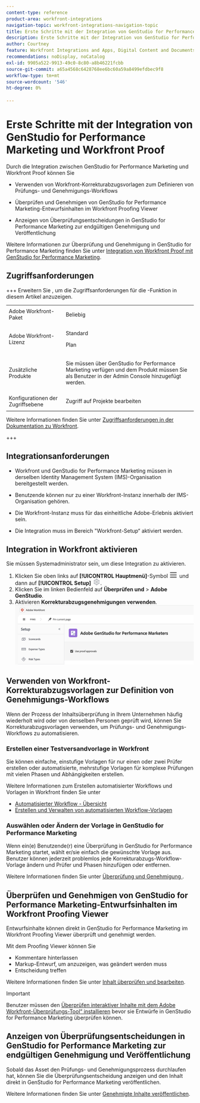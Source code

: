 ```yaml
---
content-type: reference
product-area: workfront-integrations
navigation-topic: workfront-integrations-navigation-topic
title: Erste Schritte mit der Integration von GenStudio for Performance Marketing und Workfront Proof
description: Erste Schritte mit der Integration von GenStudio for Performance Marketing und Workfront Proof
author: Courtney
feature: Workfront Integrations and Apps, Digital Content and Documents
recommendations: noDisplay, noCatalog
exl-id: 9905a522-9913-49c0-8c80-a8b46221fcbb
source-git-commit: a65a4568c6428768ee6bc60a59a8499efdbec9f8
workflow-type: tm+mt
source-wordcount: '546'
ht-degree: 0%

---
```


# Erste Schritte mit der Integration von GenStudio for Performance Marketing und Workfront Proof

Durch die Integration zwischen GenStudio for Performance Marketing und Workfront Proof können Sie

* Verwenden von Workfront-Korrekturabzugsvorlagen zum Definieren von Prüfungs- und Genehmigungs-Workflows

* Überprüfen und Genehmigen von GenStudio for Performance Marketing-Entwurfsinhalten im Workfront Proofing Viewer

* Anzeigen von Überprüfungsentscheidungen in GenStudio for Performance Marketing zur endgültigen Genehmigung und Veröffentlichung

Weitere Informationen zur Überprüfung und Genehmigung in GenStudio for Performance Marketing finden Sie unter [Integration von Workfront Proof mit GenStudio for Performance Marketing](https://experienceleague.adobe.com/de/docs/genstudio-for-performance-marketing/user-guide/approve/proof-integration).


## Zugriffsanforderungen

+++ Erweitern Sie , um die Zugriffsanforderungen für die -Funktion in diesem Artikel anzuzeigen.

<table style="table-layout:auto"> 
 <col> 
 <col> 
 <tbody> 
 <tr> 
   <td role="rowheader">Adobe Workfront-Paket</td> 
   <td> 
   <p>Beliebig</p> 
   </td> 
  </tr> 
  <tr> 
   <td role="rowheader">Adobe Workfront-Lizenz</td> 
   <td> 
   <p>Standard </p> 
   <p>Plan </p></td> 
  </tr> 
  <tr> 
   <td role="rowheader">Zusätzliche Produkte</td> 
   <td> 
   <p> Sie müssen über GenStudio for Performance Marketing verfügen und dem Produkt müssen Sie als Benutzer in der Admin Console hinzugefügt werden. </p> </td> 
  </tr> 
  <tr> 
   <td role="rowheader">Konfigurationen der Zugriffsebene</td> 
   <td> <p>Zugriff auf Projekte bearbeiten</p> </td> 
  </tr> 
 </tbody> 
</table>

Weitere Informationen finden Sie unter [Zugriffsanforderungen in der Dokumentation zu Workfront](/help/quicksilver/administration-and-setup/add-users/access-levels-and-object-permissions/access-level-requirements-in-documentation.md).

+++


## Integrationsanforderungen

* Workfront und GenStudio for Performance Marketing müssen in derselben Identity Management System (IMS)-Organisation bereitgestellt werden.

* Benutzende können nur zu einer Workfront-Instanz innerhalb der IMS-Organisation gehören.

* Die Workfront-Instanz muss für das einheitliche Adobe-Erlebnis aktiviert sein.

* Die Integration muss im Bereich &quot;Workfront-Setup“ aktiviert werden.


## Integration in Workfront aktivieren

Sie müssen Systemadministrator sein, um diese Integration zu aktivieren.

1. Klicken Sie oben links auf **[!UICONTROL Hauptmenü]**-Symbol ![Hauptmenü](/help/_includes/assets/main-menu-icon-left-nav.png) und dann auf **[!UICONTROL Setup]** ![Setup-Symbol](/help/_includes/assets/gear-icon-setup.png).
1. Klicken Sie im linken Bedienfeld auf **Überprüfen und** > **Adobe GenStudio**.
1. Aktivieren **Korrekturabzugsgenehmigungen verwenden**.
   ![Aktivieren des Proofings für die GenStudio-Einstellung](assets/enable-proofing-gs.png)

## Verwenden von Workfront-Korrekturabzugsvorlagen zur Definition von Genehmigungs-Workflows

Wenn der Prozess der Inhaltsüberprüfung in Ihrem Unternehmen häufig wiederholt wird oder von denselben Personen geprüft wird, können Sie Korrekturabzugsvorlagen verwenden, um Prüfungs- und Genehmigungs-Workflows zu automatisieren.

### Erstellen einer Testversandvorlage in Workfront

Sie können einfache, einstufige Vorlagen für nur einen oder zwei Prüfer erstellen oder automatisierte, mehrstufige Vorlagen für komplexe Prüfungen mit vielen Phasen und Abhängigkeiten erstellen.

Weitere Informationen zum Erstellen automatisierter Workflows und Vorlagen in Workfront finden Sie unter

* [Automatisierter Workflow - Übersicht](/help/quicksilver/review-and-approve-work/proofing/proofing-overview/automated-workflow.md)
* [Erstellen und Verwalten von automatisierten Workflow-Vorlagen](/help/quicksilver/administration-and-setup/manage-workfront/configure-proofing/create-manage-automated-workflow-templates.md)

### Auswählen oder Ändern der Vorlage in GenStudio for Performance Marketing

Wenn ein(e) Benutzende(r) eine Überprüfung in GenStudio for Performance Marketing startet, wählt er/sie einfach die gewünschte Vorlage aus. Benutzer können jederzeit problemlos jede Korrekturabzugs-Workflow-Vorlage ändern und Prüfer und Phasen hinzufügen oder entfernen.

Weitere Informationen finden Sie unter [Überprüfung und Genehmigung &#x200B;](https://experienceleague.adobe.com/de/docs/genstudio-for-performance-marketing/user-guide/approve/request-review).

## Überprüfen und Genehmigen von GenStudio for Performance Marketing-Entwurfsinhalten im Workfront Proofing Viewer

Entwurfsinhalte können direkt in GenStudio for Performance Marketing im Workfront Proofing Viewer überprüft und genehmigt werden.

Mit dem Proofing Viewer können Sie

* Kommentare hinterlassen
* Markup-Entwurf, um anzuzeigen, was geändert werden muss
* Entscheidung treffen

Weitere Informationen finden Sie unter [Inhalt überprüfen und bearbeiten](https://experienceleague.adobe.com/de/docs/genstudio-for-performance-marketing/user-guide/approve/review-and-edit).


>[!IMPORTANT]
>
>Benutzer müssen den [Überprüfen interaktiver Inhalte mit dem Adobe Workfront-Überprüfungs-Tool“ installieren](/help/quicksilver/review-and-approve-work/proofing/reviewing-proofs-within-workfront/review-a-proof/review-proof-in-web-viewer-extension.md) bevor sie Entwürfe in GenStudio for Performance Marketing überprüfen können.


## Anzeigen von Überprüfungsentscheidungen in GenStudio for Performance Marketing zur endgültigen Genehmigung und Veröffentlichung

Sobald das Asset den Prüfungs- und Genehmigungsprozess durchlaufen hat, können Sie die Überprüfungsentscheidung anzeigen und den Inhalt direkt in GenStudio for Performance Marketing veröffentlichen.

Weitere Informationen finden Sie unter [Genehmigte Inhalte veröffentlichen](https://experienceleague.adobe.com/de/docs/genstudio-for-performance-marketing/user-guide/approve/publish-content).
